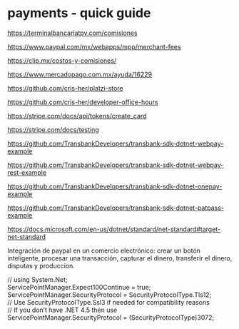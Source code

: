 # payments - quick guide

https://terminalbancariatpv.com/comisiones  

https://www.paypal.com/mx/webapps/mpp/merchant-fees  

https://clip.mx/costos-y-comisiones/  

https://www.mercadopago.com.mx/ayuda/16229  

https://github.com/cris-her/platzi-store  

https://github.com/cris-her/developer-office-hours  

https://stripe.com/docs/api/tokens/create_card  

https://stripe.com/docs/testing  

https://github.com/TransbankDevelopers/transbank-sdk-dotnet-webpay-example  

https://github.com/TransbankDevelopers/transbank-sdk-dotnet-webpay-rest-example  

https://github.com/TransbankDevelopers/transbank-sdk-dotnet-onepay-example  

https://github.com/TransbankDevelopers/transbank-sdk-dotnet-patpass-example  

https://docs.microsoft.com/en-us/dotnet/standard/net-standard#target-net-standard  

Integración de paypal en un comercio electrónico: crear un botón inteligente, procesar una transacción, capturar el dinero, transferir el dinero, disputas y produccion.  

// using System.Net;  
ServicePointManager.Expect100Continue = true;  
ServicePointManager.SecurityProtocol = SecurityProtocolType.Tls12;  
// Use SecurityProtocolType.Ssl3 if needed for compatibility reasons  
// If you don’t have .NET 4.5 then use  
ServicePointManager.SecurityProtocol = (SecurityProtocolType)3072;  

